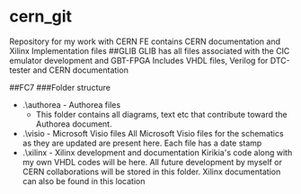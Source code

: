 # cern_git
Repository for my work with CERN
FE contains CERN documentation and Xilinx Implementation files
##GLIB
GLIB has all files associated with the CIC emulator development and GBT-FPGA
Includes VHDL files, Verilog for DTC-tester and CERN documentation

##FC7
###Folder structure
* .\authorea - Authorea files
    * This folder contains all diagrams, text etc that contribute toward the Authorea document.
* .\visio - Microsoft Visio files
    All Microsoft Visio files for the schematics as they are updated are present here.
    Each file has a date stamp
* .\xilinx - Xilinx development and documentation
Kirikia's code along with my own VHDL codes will be here.
All future development by myself or CERN collaborations will be stored in this folder. Xilinx documentation can also be found in this location
